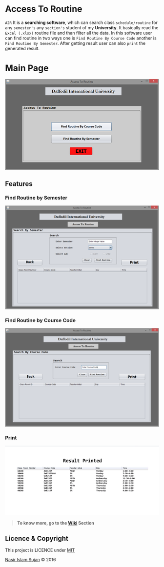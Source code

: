 # Access To Routine

`A2R` It is a **searching software**, which can search class `schedule/routine` for any `semester's` any `section's` student of my **University**. It basically read the `Excel (.xlsx)` routine file and than filter all the data. In this software user can find routine in two ways one is `Find Routine By Course Code` another is `Find Routine By Semester`. After getting result user can also `print` the generated result.

# Main Page
![Main_Page](https://github.com/78526Nasir/AccessToRoutine/blob/master/images/main-page.png)

## Features

### Find Routine by Semester
![Find_Routine_By_Semester](https://github.com/78526Nasir/AccessToRoutine/blob/master/images/find-routine-by-semester.png)

### Find Routine by Course Code
![Fin_Routine_By_Course_Code](https://github.com/78526Nasir/AccessToRoutine/blob/master/images/find-routine-by-course-code.png)

### Print
![Printed_Result](https://github.com/78526Nasir/AccessToRoutine/blob/master/images/Printed_Result.png)

> **To know more, go to the <a href="https://github.com/78526Nasir/AccessToRoutine/wiki/How-to-run">Wiki</a> Section**

## Licence & Copyright 
This project is LICENCE under <a href="https://github.com/78526Nasir/AccessToRoutine/blob/master/LICENSE">MIT</a>

<a href="https://github.com/78526Nasir">Nasir Islam Sujan</a> &copy; 2016
